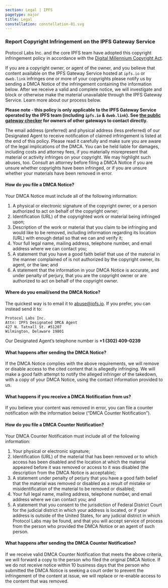 ```yaml
---
section: Legal | IPFS
pagetype: major
title: Legal
constellation: constellation-01.svg
---
```


### Report Copyright Infringement on the IPFS Gateway Service
Protocol Labs Inc. and the core IPFS team have adopted this copyright infringement policy in accordance with the [Digital Millennium Copyright Act](http://http://lcweb.loc.gov/copyright/legislation/dmca.pdf).

If you are a copyright owner, or agent of the owner, and you believe that content available on the IPFS Gateway Service hosted at `ipfs.io` or `dweb.link` infringes one or more of your copyrights please notify us by sending a DMCA Notice of the infringement containing the information below.    After we receive a valid and complete notice, we will investigate and block or otherwise make the material unavailable through the IPFS Gateway Service. Learn more about our process below.

**Please note - this policy is only applicable to the IPFS Gateway Service operated by the IPFS team (including `ipfs.io` & `dweb.link`). See [the public gateway checker](https://ipfs.github.io/public-gateway-checker/) for owners of other gateways to contact directly.**

The email address (preferred) and physical address (less preferred) of our Designated Agent to receive notification of claimed infringement is listed at the end of this policy.  Please read it carefully and make sure you are aware of the legal implications of the DMCA. You can be held liable for damages, including costs and attorney fees, if you materially misrepresent that material or activity infringes on your copyright.  We may highlight such abuses, too. Consult an attorney before filing a DMCA Notice if you are unsure whether copyrights have been infringed, or if you are unsure whether your materials have been removed in error.

#### How do you file a DMCA Notice?
Your DMCA Notice must include all of the following information:

1. A physical or electronic signature of the copyright owner, or a person authorized to act on behalf of the copyright owner;
2. Identification (URL) of the copyrighted work or material being infringed upon;
3. Description of the work or material that you claim to be infringing and would like to be removed, including information regarding its location (URL) with enough detail so that we can and verify it;
4. Your full legal name, mailing address, telephone number, and email address where we can contact you;
5. A statement that you have a good faith belief that use of the material in the manner complained of is not authorized by the copyright owner, its agent, or the law; and
6. A statement that the information in your DMCA Notice is accurate, and under penalty of perjury, that you are the copyright owner or are authorized to act on behalf of the copyright owner.

#### Where do you email/send the DMCA Notice?
The quickest way is to email it to abuse@ipfs.io. If you prefer, you can instead send it to:

    Protocol Labs Inc.
    Attn: IPFS Designated DMCA Agent
    427 N. Tatnall St. #51207
    Wilmington, Delaware 19801

Our Designated Agent’s telephone number is **+1 (302) 409-0239**

#### What happens after sending the DMCA Notice?
If the DMCA Notice complies with the above requirements, we will remove or disable access to the cited content that is allegedly infringing. We will make a good faith attempt to notify the alleged infringer of the takedown, with a copy of your DMCA Notice, using the contact information provided to us.

#### What happens if you receive a DMCA Notification from us?
If you believe your content was removed in error, you can file a counter notification with the information below (“DMCA Counter Notification”).

#### How do you file a DMCA Counter Notification?
Your DMCA Counter Notification must include all of the following information:

1. Your physical or electronic signature;
2. Identification (URL) of the material that has been removed or to which access has been disabled and the location at which the material appeared before it was removed or access to it was disabled (the description from the DMCA Notice is acceptable);
3. A statement under penalty of perjury that you have a good faith belief that the material was removed or disabled as a result of mistake or misidentification of the material to be removed or disabled;
4. Your full legal name, mailing address, telephone number, and email address where we can contact you; and
5. A statement that you consent to the jurisdiction of Federal District Court for the judicial district in which your address is located, or if your address is outside of the United States, for any judicial district in which Protocol Labs may be found, and that you will accept service of process from the person who provided the DMCA Notice or an agent of such person.

#### What happens after sending the DMCA Counter Notification?
If we receive valid DMCA Counter Notification that meets the above criteria, we will forward a copy to the person who filed the original DMCA Notice. If we do not receive notice within 10 business days that the person who submitted the DMCA Notice is seeking a court order to prevent the infringement of the content at issue, we will replace or re-enable access to the content that was removed.
